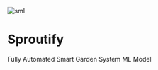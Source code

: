 ![sml](https://github.com/user-attachments/assets/b49a3c9c-09a6-42d3-961c-b5c2c39c000b)
# Sproutify
Fully Automated Smart Garden System ML Model
